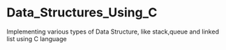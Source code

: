 # Data_Structures_Using_C

Implementing various types of Data Structure, like stack,queue and linked list using C language
